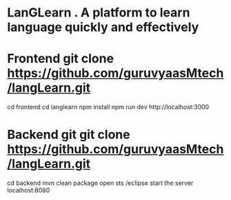 # LanGLearn . A platform to learn language quickly and effectively

# Frontend git clone https://github.com/guruvyaasMtech/langLearn.git

cd frontend
cd langlearn
npm install
npm run dev
http://localhost:3000

# Backend git git clone https://github.com/guruvyaasMtech/langLearn.git

cd backend
mvn clean package
open sts /eclipse
start the server
localhost:8080
